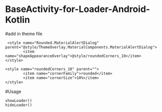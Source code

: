# BaseActivity-for-Loader-Android-Kotlin

#add in theme file

```
 <style name="Rounded.MaterialAlertDialog" parent="@style/ThemeOverlay.MaterialComponents.MaterialAlertDialog">
        <item name="shapeAppearanceOverlay">@style/roundedCorners_10</item>
</style>

<style name="roundedCorners_10" parent="">
        <item name="cornerFamily">rounded</item>
        <item name="cornerSize">10%</item>
</style>
```

#Usage 
```
showLoader()
hideLoader()

```
